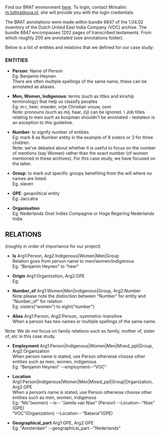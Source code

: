 Find our BRAT environment [here](https://brat.create.humanities.uva.nl/index.xhtml#/). 
To login, contact Mrinalini: m.luthra@uva.nl, she will provide you with the login credentials.

The BRAT annotations were made within bundle 6847 of the 1.04.02 inventory of the Dutch United East India Company (VOC) archive. The bundle 6847 encompasses 1202 pages of transcribed testaments. From which roughly 200 are annotated (see annotations folder).  

Below is a list of entities and relations that we defined for our case study: 

### ENTITIES

- **Person**: Name of Person \
Eg: Benjamin Heynen. \
There are often multiple spellings of the same name, these can be annotated as aliases.


- **Men, Women, Indigenous**: terms (such as titles and kinship terminology) that help us classify peoples \
Eg: m:r, heer, moeder, vrije Christian vrouw, oom\
Note: pronouns (such as mij, haar, zij) can be ignored. \ 
Job titles relating to men such as koopman shouldn’t be annotated - testateur is an exception to this guideline. 

- **Number**: to signify number of entities \
Eg: mark 8 as Number entity in the example of 8 sisters or 3 for three children. \
Note: we’ve debated about whether it is useful to focus on the number of mentions (say Women) rather than the exact number (of women mentioned in these archives). For this case study, we have focused on the latter.

- **Group**: to mark out specific groups benefiting from the will where no names are listed. \
Eg. slaven

- **GPE**: geopolitical entity \
Eg: Jaccatra

- **Organisation**  \
Eg: Nederlands Oost Indies Compagnie or Hoge Regering Nederlands India


## RELATIONS 
(roughly in order of importance for our project)

- **Is** Arg1:Person, Arg2:Indigenous|Women|Men|Group \
Relation goes from person name to men/women/indigenous \
Eg: “Benjamin Heynen” to “heer”


- **Origin** Arg1:Organization, Arg2:GPE \
Eg: 

- **Number_of**  Arg1:Women|Men|Indigenous|Group, Arg2:Number \
Note please note the distinction between “Number” for entity and "Number_of" for relation \
Eg: sisters(“women”) to eight(“number”)

- **Alias**  Arg1:Person, Arg2:Person, <REL-TYPE>:symmetric-transitive \
When a person has two names or multiple spellings of the same name. 

Note: We do not focus on family relations such as family, mother of, sister of, etc in this case study.

- **Employment**  Arg1:Person|Indigenous|Women|Men|Mixed_ppl|Group, Arg2:Organization \
When person name is stated, use Person otherwise choose other entities such as men, women, indigenous \
Eg: “Benjamin Heynen” --employment--“VOC”


- **Location**  Arg1:Person|Indigenous|Women|Men|Mixed_ppl|Group|Organization, Arg2:GPE \
When a person’s name is stated, use Person otherwise choose other entities such as men, women, indigenous \
Eg: “Ms”(women) --is-- “Jamila van Nias” (Person) --Location--“Nias” (GPE) \
“VOC”(Organization) --Location-- “Batavia”(GPE)

- **Geographical_part**  Arg1:GPE, Arg2:GPE \
Eg: "Amsterdam" --geographical_part--"Nederlands"


